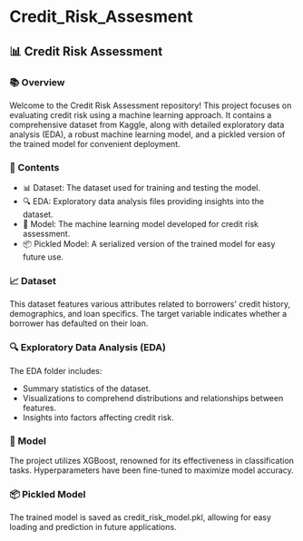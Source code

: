 # Credit_Risk_Assesment
## 📊 Credit Risk Assessment
### 📚 Overview
Welcome to the Credit Risk Assessment repository! This project focuses on evaluating credit risk using a machine learning approach. It contains a comprehensive dataset from Kaggle, along with detailed exploratory data analysis (EDA), a robust machine learning model, and a pickled version of the trained model for convenient deployment.

### 📁 Contents
* 📊 Dataset: The dataset used for training and testing the model.
* 🔍 EDA: Exploratory data analysis files providing insights into the dataset.
* 🤖 Model: The machine learning model developed for credit risk assessment.
* 📦 Pickled Model: A serialized version of the trained model for easy future use.

### 📈 Dataset
This dataset features various attributes related to borrowers' credit history, demographics, and loan specifics.
The target variable indicates whether a borrower has defaulted on their loan.

### 🔍 Exploratory Data Analysis (EDA)
The EDA folder includes:
* Summary statistics of the dataset.
* Visualizations to comprehend distributions and relationships between features.
* Insights into factors affecting credit risk.

### 🤖 Model
The project utilizes XGBoost, renowned for its effectiveness in classification tasks.
Hyperparameters have been fine-tuned to maximize model accuracy.

### 📦 Pickled Model
The trained model is saved as credit_risk_model.pkl, allowing for easy loading and prediction in future applications.
